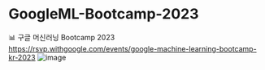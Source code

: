 # GoogleML-Bootcamp-2023
📊 구글 머신러닝 Bootcamp 2023 <br>
https://rsvp.withgoogle.com/events/google-machine-learning-bootcamp-kr-2023
![image](https://github.com/ksh322/GoogleML-Bootcamp-2023/assets/44285158/7847f049-67e3-47d6-b5c4-e39268ee5b5d)
